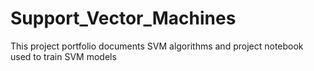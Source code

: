 # Support_Vector_Machines
 This project portfolio documents SVM algorithms and project notebook used to train SVM models
